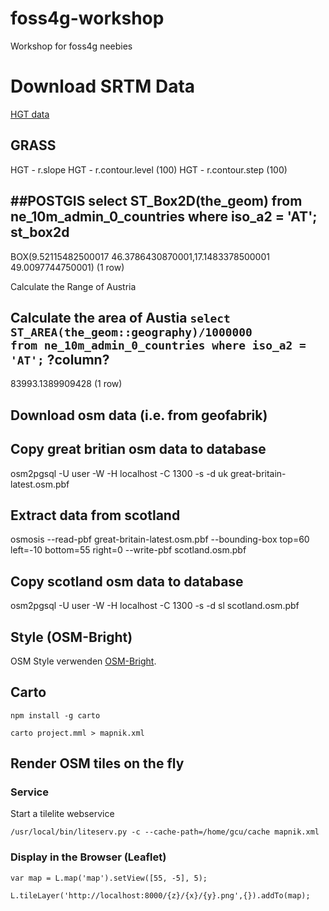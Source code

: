 # foss4g-workshop
Workshop for foss4g neebies

# Download SRTM Data
<a href="http://dds.cr.usgs.gov/srtm/version2_1/SRTM3/Eurasia/">HGT data</a>

## GRASS
HGT - r.slope
HGT - r.contour.level (100)
HGT - r.contour.step (100)

##POSTGIS
select ST_Box2D(the_geom) from ne_10m_admin_0_countries where iso_a2 = 'AT';
                                 st_box2d                                 
--------------------------------------------------------------------------
 BOX(9.52115482500017 46.3786430870001,17.1483378500001 49.0097744750001)
(1 row)

Calculate the Range of Austria



Calculate the area of Austia
<code>select ST_AREA(the_geom::geography)/1000000 from ne_10m_admin_0_countries where iso_a2 = 'AT';</code>
 ?column?     
------------------
 83993.1389909428
(1 row)

## Download osm data (i.e. from geofabrik)

## Copy great britian osm data to database
osm2pgsql -U user -W -H localhost -C 1300 -s -d uk great-britain-latest.osm.pbf

## Extract data from scotland
osmosis --read-pbf great-britain-latest.osm.pbf --bounding-box top=60 left=-10 bottom=55 right=0 --write-pbf scotland.osm.pbf

## Copy scotland osm data to database
osm2pgsql -U user -W -H localhost -C 1300 -s -d sl scotland.osm.pbf


## Style (OSM-Bright)

<p>OSM Style verwenden
<a href="https://github.com/mapbox/osm-bright">OSM-Bright</a>.</p>

## Carto 
<code>npm install -g carto</code>

<code>carto project.mml > mapnik.xml</code>

## Render OSM tiles on the fly 

### Service
<p>Start a tilelite webservice<br>
<code>
/usr/local/bin/liteserv.py -c --cache-path=/home/gcu/cache mapnik.xml
</code>
</p>

### Display in the Browser (Leaflet) 
<code>var map = L.map('map').setView([55, -5], 5);</code> 

<code>L.tileLayer('http://localhost:8000/{z}/{x}/{y}.png',{}).addTo(map);</code>
